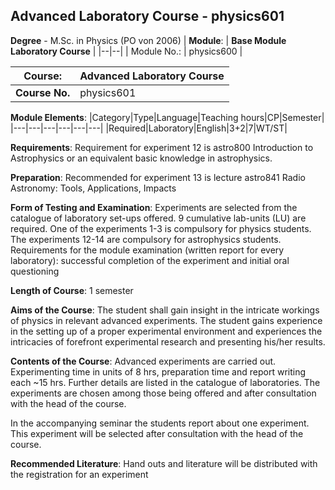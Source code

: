 ## Advanced Laboratory Course - physics601

**Degree** - M.Sc. in Physics (PO von 2006)
| **Module**: | **Base Module Laboratory Course** |
|--|--|
| Module No.: | physics600 |

| **Course**: | Advanced Laboratory Course |
|------|------|
| **Course No.** | physics601 |

**Module Elements**:
|Category|Type|Language|Teaching hours|CP|Semester|
|---|---|---|---|---|---|
|Required|Laboratory|English|3+2|7|WT/ST|

**Requirements**:
Requirement for experiment 12 is astro800 Introduction to Astrophysics or an equivalent basic knowledge in astrophysics.

**Preparation**:
Recommended for experiment 13 is lecture astro841 Radio Astronomy: Tools, Applications, Impacts

**Form of Testing and Examination**:
Experiments are selected from the catalogue of laboratory set-ups offered. 9 cumulative lab-units (LU) are required. One of the experiments 1-3 is compulsory for physics students. The experiments 12-14 are compulsory for astrophysics students. Requirements for the module examination (written report for every laboratory): successful completion of the experiment and initial oral questioning

**Length of Course**:
1 semester

**Aims of the Course**:
The student shall gain insight in the intricate workings of physics in relevant advanced experiments. The student gains experience in the setting up of a proper experimental environment and experiences the intricacies of forefront experimental research and presenting his/her results.

**Contents of the Course**:
Advanced experiments are carried out. Experimenting time in units of 8 hrs, preparation time and report writing each ~15 hrs. Further details are listed in the catalogue of laboratories. The experiments are chosen among those being offered and after consultation with the head of the course.

In the accompanying seminar the students report about one experiment. This experiment will be selected after consultation with the head of the course.

**Recommended Literature**:
Hand outs and literature will be distributed with the registration for an experiment


